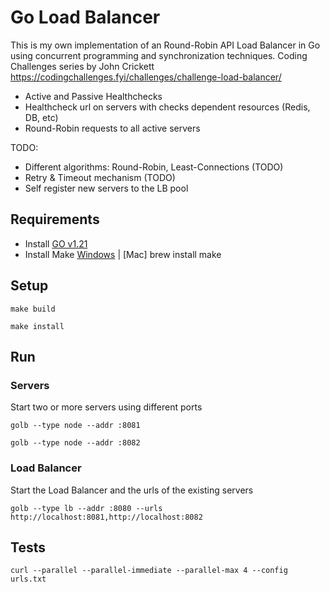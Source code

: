 # Go Load Balancer

This is my own implementation of an Round-Robin API Load Balancer in Go using concurrent programming and synchronization techniques. Coding Challenges series by John Crickett https://codingchallenges.fyi/challenges/challenge-load-balancer/

-   Active and Passive Healthchecks
-   Healthcheck url on servers with checks dependent resources (Redis, DB, etc)
-   Round-Robin requests to all active servers

TODO:

-   Different algorithms: Round-Robin, Least-Connections (TODO)
-   Retry & Timeout mechanism (TODO)
-   Self register new servers to the LB pool

## Requirements

-   Install [GO v1.21](https://go.dev/dl/)
-   Install Make [Windows](https://gnuwin32.sourceforge.net/packages/make.htm) | [Mac] brew install make

## Setup

```
make build
```

```
make install
```

## Run

### Servers

Start two or more servers using different ports

```
golb --type node --addr :8081
```

```
golb --type node --addr :8082
```

### Load Balancer

Start the Load Balancer and the urls of the existing servers

```
golb --type lb --addr :8080 --urls http://localhost:8081,http://localhost:8082
```

## Tests

```
curl --parallel --parallel-immediate --parallel-max 4 --config urls.txt
```
